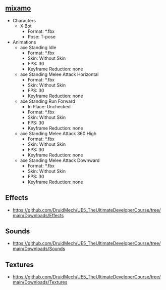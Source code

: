 ## [mixamo](https://www.mixamo.com/)
- Characters
  - X Bot 
    - Format: *.fbx
    - Pose: T-pose
- Animations
  - axe Standing Idle
    - Format: *.fbx
    - Skin: Without Skin
    - FPS: 30
    - Keyframe Reduction: none
  - axe Standing Melee Attack Horizontal 
    - Format: *.fbx
    - Skin: Without Skin
    - FPS: 30
    - Keyframe Reduction: none
  - axe Standing Run Forward 
    - In Place: Unchecked
    - Format: *.fbx
    - Skin: Without Skin
    - FPS: 30
    - Keyframe Reduction: none
  - axe Standing Melee Attack 360 High
    - Format: *.fbx
    - Skin: Without Skin
    - FPS: 30
    - Keyframe Reduction: none
  - axe Standing Melee Attack Downward
    - Format: *.fbx
    - Skin: Without Skin
    - FPS: 30
    - Keyframe Reduction: none

## Effects
- https://github.com/DruidMech/UE5_TheUltimateDeveloperCourse/tree/main/Downloads/Effects

## Sounds
- https://github.com/DruidMech/UE5_TheUltimateDeveloperCourse/tree/main/Downloads/Sounds

## Textures
- https://github.com/DruidMech/UE5_TheUltimateDeveloperCourse/tree/main/Downloads/Textures